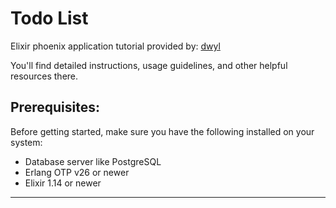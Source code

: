 # Todo List

Elixir phoenix application tutorial provided by: [dwyl](https://github.com/dwyl/phoenix-todo-list-tutorial.git)

You'll find detailed instructions, usage guidelines, and other helpful resources there.

## Prerequisites:

Before getting started, make sure you have the following installed on your system:

- Database server like PostgreSQL
- Erlang OTP v26 or newer
- Elixir 1.14 or newer

--- 